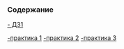 ### Содержание
[- ДЗ1](https://github.com/buc-a/konfig/tree/main/shell_emulator)

[-практика 1](https://github.com/buc-a/konfig/blob/main/pr_1.md)
[-практика 2](https://github.com/buc-a/konfig/blob/main/pr_2.md)
[-практика 3](https://github.com/buc-a/konfig/blob/main/Pr_3.md)
